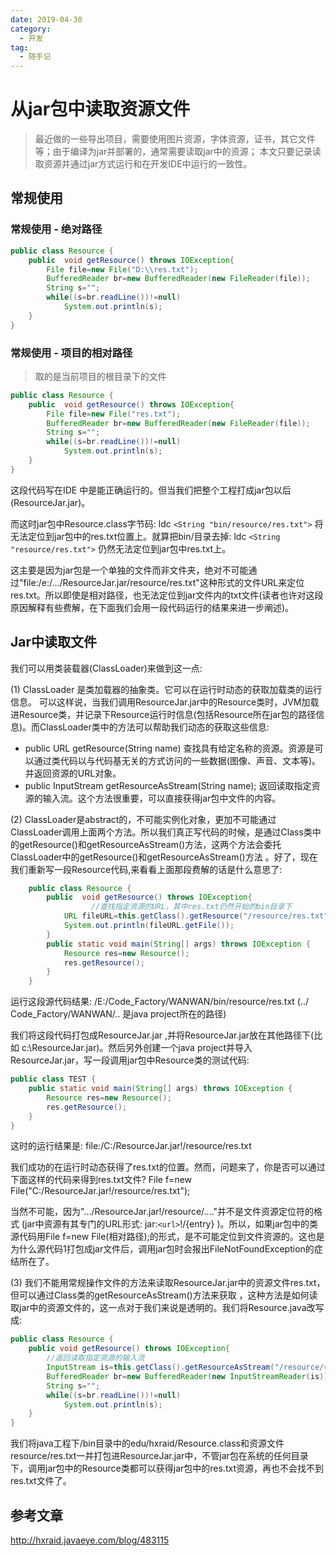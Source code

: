```yaml
---
date: 2019-04-30
category:
  - 开发
tag:
  - 随手记
---
```

# 从jar包中读取资源文件 

> 最近做的一些导出项目，需要使用图片资源，字体资源，证书，其它文件等；由于编译为jar并部署的，通常需要读取jar中的资源； 本文只要记录读取资源并通过jar方式运行和在开发IDE中运行的一致性。 

## 常规使用

### 常规使用 - 绝对路径

```java
public class Resource {  
    public  void getResource() throws IOException{  
        File file=new File("D:\\res.txt");  
        BufferedReader br=new BufferedReader(new FileReader(file));  
        String s="";  
        while((s=br.readLine())!=null)  
            System.out.println(s);  
    }  
}     
```

### 常规使用 - 项目的相对路径

> 取的是当前项目的根目录下的文件

```java
public class Resource {  
    public  void getResource() throws IOException{  
        File file=new File("res.txt");  
        BufferedReader br=new BufferedReader(new FileReader(file));  
        String s="";  
        while((s=br.readLine())!=null)  
            System.out.println(s);  
    }  
}     
```

这段代码写在IDE 中是能正确运行的。但当我们把整个工程打成jar包以后(ResourceJar.jar)。

而这时jar包中Resource.class字节码: ldc `<String "bin/resource/res.txt">` 将无法定位到jar包中的res.txt位置上。就算把bin/目录去掉: ldc `<String "resource/res.txt">` 仍然无法定位到jar包中res.txt上。

这主要是因为jar包是一个单独的文件而非文件夹，绝对不可能通过"file:/e:/.../ResourceJar.jar/resource/res.txt"这种形式的文件URL来定位res.txt。所以即使是相对路径，也无法定位到jar文件内的txt文件(读者也许对这段原因解释有些费解，在下面我们会用一段代码运行的结果来进一步阐述)。

## Jar中读取文件

我们可以用类装载器(ClassLoader)来做到这一点:

(1) ClassLoader 是类加载器的抽象类。它可以在运行时动态的获取加载类的运行信息。 可以这样说，当我们调用ResourceJar.jar中的Resource类时，JVM加载进Resource类，并记录下Resource运行时信息(包括Resource所在jar包的路径信息)。而ClassLoader类中的方法可以帮助我们动态的获取这些信息:

- public URL getResource(String name) 查找具有给定名称的资源。资源是可以通过类代码以与代码基无关的方式访问的一些数据(图像、声音、文本等)。并返回资源的URL对象。
- public InputStream getResourceAsStream(String name); 返回读取指定资源的输入流。这个方法很重要，可以直接获得jar包中文件的内容。

(2) ClassLoader是abstract的，不可能实例化对象，更加不可能通过ClassLoader调用上面两个方法。所以我们真正写代码的时候，是通过Class类中的getResource()和getResourceAsStream()方法，这两个方法会委托ClassLoader中的getResource()和getResourceAsStream()方法 。好了，现在我们重新写一段Resource代码,来看看上面那段费解的话是什么意思了:

```java
    public class Resource {  
        public  void getResource() throws IOException{    
                  //查找指定资源的URL，其中res.txt仍然开始的bin目录下   
            URL fileURL=this.getClass().getResource("/resource/res.txt");   
            System.out.println(fileURL.getFile());  
        }  
        public static void main(String[] args) throws IOException {  
            Resource res=new Resource();  
            res.getResource();  
        }  
    }  
```

运行这段源代码结果: /E:/Code_Factory/WANWAN/bin/resource/res.txt (../ Code_Factory/WANWAN/.. 是java project所在的路径)

我们将这段代码打包成ResourceJar.jar ,并将ResourceJar.jar放在其他路径下(比如 c:\ResourceJar.jar)。然后另外创建一个java project并导入ResourceJar.jar，写一段调用jar包中Resource类的测试代码:

```java
public class TEST {  
    public static void main(String[] args) throws IOException {  
        Resource res=new Resource();  
        res.getResource();  
    }  
}  
```

这时的运行结果是: file:/C:/ResourceJar.jar!/resource/res.txt

我们成功的在运行时动态获得了res.txt的位置。然而，问题来了，你是否可以通过下面这样的代码来得到res.txt文件? File f=new File("C:/ResourceJar.jar!/resource/res.txt");

当然不可能，因为".../ResourceJar.jar!/resource/...."并不是文件资源定位符的格式 (jar中资源有其专门的URL形式: jar:`<url>`!/{entry} )。所以，如果jar包中的类源代码用File f=new File(相对路径);的形式，是不可能定位到文件资源的。这也是为什么源代码1打包成jar文件后，调用jar包时会报出FileNotFoundException的症结所在了。

(3) 我们不能用常规操作文件的方法来读取ResourceJar.jar中的资源文件res.txt，但可以通过Class类的getResourceAsStream()方法来获取 ，这种方法是如何读取jar中的资源文件的，这一点对于我们来说是透明的。我们将Resource.java改写成:

```java
public class Resource {  
    public void getResource() throws IOException{  
        //返回读取指定资源的输入流  
        InputStream is=this.getClass().getResourceAsStream("/resource/res.txt");   
        BufferedReader br=new BufferedReader(new InputStreamReader(is));  
        String s="";  
        while((s=br.readLine())!=null)  
            System.out.println(s);  
    }  
}  
```

我们将java工程下/bin目录中的edu/hxraid/Resource.class和资源文件resource/res.txt一并打包进ResourceJar.jar中，不管jar包在系统的任何目录下，调用jar包中的Resource类都可以获得jar包中的res.txt资源，再也不会找不到res.txt文件了。

## 参考文章

http://hxraid.javaeye.com/blog/483115
